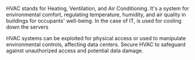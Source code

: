 HVAC stands for Heating, Ventilation, and Air Conditioning. It's a system for environmental comfort, regulating temperature, humidity, and air quality in buildings for occupants' well-being. In the case of IT, is used for cooling down the servers


HVAC systems can be exploited for physical access or used to manipulate environmental controls, affecting data centers. Secure HVAC to safeguard against unauthorized access and potential data damage.
